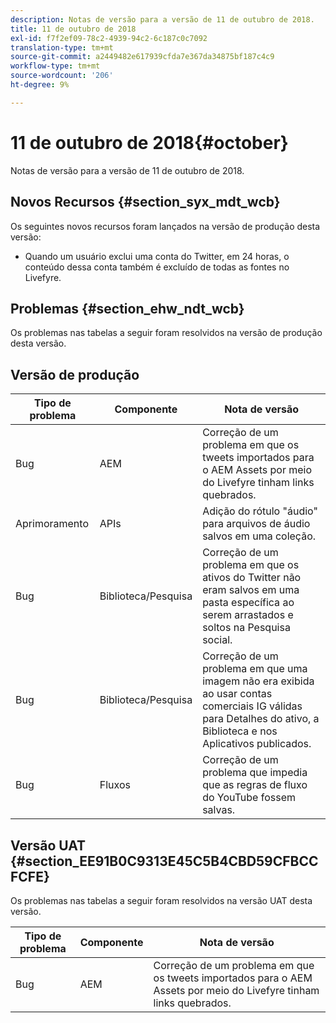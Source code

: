 ```yaml
---
description: Notas de versão para a versão de 11 de outubro de 2018.
title: 11 de outubro de 2018
exl-id: f7f2ef09-78c2-4939-94c2-6c187c0c7092
translation-type: tm+mt
source-git-commit: a2449482e617939cfda7e367da34875bf187c4c9
workflow-type: tm+mt
source-wordcount: '206'
ht-degree: 9%

---
```


# 11 de outubro de 2018{#october}

Notas de versão para a versão de 11 de outubro de 2018.

## Novos Recursos {#section_syx_mdt_wcb}

Os seguintes novos recursos foram lançados na versão de produção desta versão:

* Quando um usuário exclui uma conta do Twitter, em 24 horas, o conteúdo dessa conta também é excluído de todas as fontes no Livefyre.

## Problemas {#section_ehw_ndt_wcb}

Os problemas nas tabelas a seguir foram resolvidos na versão de produção desta versão.

## Versão de produção

| **Tipo de problema** | **Componente** | **Nota de versão** |
|---|---|---|
| Bug | AEM | Correção de um problema em que os tweets importados para o AEM Assets por meio do Livefyre tinham links quebrados. |
| Aprimoramento | APIs | Adição do rótulo &quot;áudio&quot; para arquivos de áudio salvos em uma coleção. |
| Bug | Biblioteca/Pesquisa | Correção de um problema em que os ativos do Twitter não eram salvos em uma pasta específica ao serem arrastados e soltos na Pesquisa social. |
| Bug | Biblioteca/Pesquisa | Correção de um problema em que uma imagem não era exibida ao usar contas comerciais IG válidas para Detalhes do ativo, a Biblioteca e nos Aplicativos publicados. |
| Bug | Fluxos | Correção de um problema que impedia que as regras de fluxo do YouTube fossem salvas. |

## Versão UAT {#section_EE91B0C9313E45C5B4CBD59CFBCCFCFE}

Os problemas nas tabelas a seguir foram resolvidos na versão UAT desta versão.

| **Tipo de problema** | **Componente** | **Nota de versão** |
|---|---|---|
| Bug | AEM | Correção de um problema em que os tweets importados para o AEM Assets por meio do Livefyre tinham links quebrados. |
